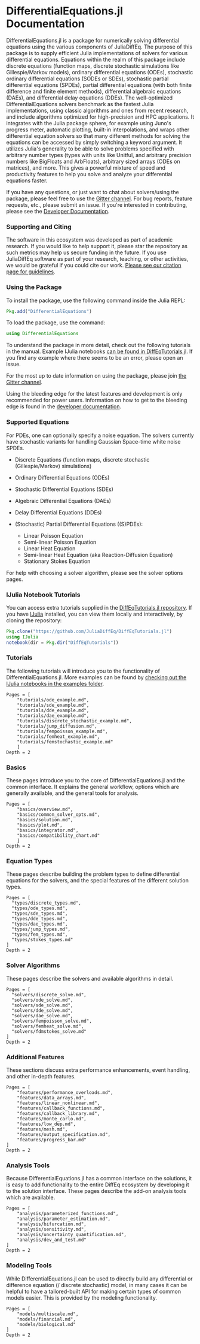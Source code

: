# DifferentialEquations.jl Documentation

DifferentialEquations.jl is a package for numerically solving differential
equations using the various components of JuliaDiffEq. The purpose of this package
is to supply efficient Julia implementations of solvers for various differential
equations. Equations within the realm of this package include discrete equations
(function maps, discrete stochastic simulations like Gillespie/Markov models),
ordinary differential equations (ODEs), stochastic ordinary differential
equations (SODEs or SDEs), stochastic partial differential equations (SPDEs),
partial differential equations (with both finite difference and finite element methods),
differential algebraic equations (DAEs), and differential delay equations (DDEs).
The well-optimized DifferentialEquations solvers benchmark as the fastest Julia
implementations, using classic algorithms and ones from recent research, and
include algorithms optimized for high-precision and HPC applications.  It integrates
with the Julia package sphere, for example using Juno's progress meter, automatic
plotting, built-in interpolations, and wraps other differential equation solvers
so that many different methods for solving the equations can be accessed by
simply switching a keyword argument. It utilizes Julia's generality to be
able to solve problems specified with arbitrary number types (types with
units like Unitful, and arbitrary precision numbers like BigFloats and
ArbFloats), arbitrary sized arrays (ODEs on matrices), and more. This gives
a powerful mixture of speed and productivity features to help you solve and
analyze your differential equations faster.

If you have any questions, or just want to chat about solvers/using the package,
please feel free to use the [Gitter channel](https://gitter.im/JuliaDiffEq/Lobby).
For bug reports, feature requests, etc., please submit an issue. If you're
interested in contributing, please see the
[Developer Documentation](https://juliadiffeq.github.io/DiffEqDevDocs.jl/latest/).

### Supporting and Citing

The software in this ecosystem was developed as part of academic research.
If you would like to help support it, please star the repository as such
metrics may help us secure funding in the future. If you use JuliaDiffEq
software as part of your research, teaching, or other activities, we would
be grateful if you could cite our work.
[Please see our citation page for guidelines](http://juliadiffeq.org/citing.html).

### Using the Package

To install the package, use the following command inside the Julia REPL:
```julia
Pkg.add("DifferentialEquations")
```

To load the package, use the command:

```julia
using DifferentialEquations
```

To understand the package in more detail, check out the following tutorials in the manual.
Example IJulia notebooks [can be found in DiffEqTutorials.jl](https://github.com/JuliaDiffEq/DiffEqTutorials.jl).
If you find any example where there seems to be an error, please open an issue.

For the most up to date information on using the package, please join [the Gitter channel](https://gitter.im/JuliaDiffEq/Lobby).

Using the bleeding edge for the latest features and development is only recommended
for power users. Information on how to get to the bleeding edge is found in the
[developer documentation](https://juliadiffeq.github.io/DiffEqDevDocs.jl/latest/index.html#Bleeding-Edge-1).

### Supported Equations

For PDEs, one can optionally specify a noise equation. The solvers currently have
stochastic variants for handling Gaussian Space-time white noise SPDEs.

* Discrete Equations (function maps, discrete stochastic (Gillespie/Markov) simulations)
* Ordinary Differential Equations (ODEs)
* Stochastic Differential Equations (SDEs)
* Algebraic Differential Equations (DAEs)
* Delay Differential Equations (DDEs)
* (Stochastic) Partial Differential Equations ((S)PDEs):

  * Linear Poisson Equation
  * Semi-linear Poisson Equation
  * Linear Heat Equation
  * Semi-linear Heat Equation (aka Reaction-Diffusion Equation)
  * Stationary Stokes Equation

For help with choosing a solver algorithm, please see the solver options pages.

### IJulia Notebook Tutorials

You can access extra tutorials supplied in the [DiffEqTutorials.jl repository](https://github.com/JuliaDiffEq/DiffEqTutorials.jl).
If you have [IJulia](https://github.com/JuliaLang/IJulia.jl) installed, you can
view them locally and interactively, by cloning the repository:

```julia
Pkg.clone("https://github.com/JuliaDiffEq/DiffEqTutorials.jl")
using IJulia
notebook(dir = Pkg.dir("DiffEqTutorials"))
```

### Tutorials

The following tutorials will introduce you to the functionality of DifferentialEquations.jl.
More examples can be found by [checking out the IJulia notebooks in the examples folder](https://github.com/JuliaDiffEq/DiffEqTutorials.jl).

```@contents
Pages = [
    "tutorials/ode_example.md",
    "tutorials/sde_example.md",
    "tutorials/dde_example.md",
    "tutorials/dae_example.md",
    "tutorials/discrete_stochastic_example.md",
    "tutorials/jump_diffusion.md",
    "tutorials/fempoisson_example.md",
    "tutorials/femheat_example.md",
    "tutorials/femstochastic_example.md"
    ]
Depth = 2
```

### Basics

These pages introduce you to the core of DifferentialEquations.jl and the common
interface. It explains the general workflow, options which are generally available,
and the general tools for analysis.

```@contents
Pages = [
    "basics/overview.md",
    "basics/common_solver_opts.md",
    "basics/solution.md",
    "basics/plot.md",
    "basics/integrator.md",
    "basics/compatibility_chart.md"
    ]
Depth = 2
```


### Equation Types

These pages describe building the problem types to define differential equations
for the solvers, and the special features of the different solution types.

```@contents
Pages = [
  "types/discrete_types.md",
  "types/ode_types.md",
  "types/sde_types.md",
  "types/dde_types.md",
  "types/dae_types.md",
  "types/jump_types.md",
  "types/fem_types.md",
  "types/stokes_types.md"
]
Depth = 2
```

### Solver Algorithms

These pages describe the solvers and available algorithms in detail.

```@contents
Pages = [
  "solvers/discrete_solve.md",
  "solvers/ode_solve.md",
  "solvers/sde_solve.md",
  "solvers/dde_solve.md",
  "solvers/dae_solve.md",
  "solvers/fempoisson_solve.md",
  "solvers/femheat_solve.md",
  "solvers/fdmstokes_solve.md"
]
Depth = 2
```

### Additional Features

These sections discuss extra performance enhancements, event handling, and other
in-depth features.

```@contents
Pages = [
    "features/performance_overloads.md",
    "features/data_arrays.md",
    "features/linear_nonlinear.md",
    "features/callback_functions.md",
    "features/callback_library.md",
    "features/monte_carlo.md",
    "features/low_dep.md",
    "features/mesh.md",
    "features/output_specification.md",
    "features/progress_bar.md"
]
Depth = 2
```

### Analysis Tools

Because DifferentialEquations.jl has a common interface on the solutions, it is
easy to add functionality to the entire DiffEq ecosystem by developing it
to the solution interface. These pages describe the add-on analysis tools which
are available.

```@contents
Pages = [
    "analysis/parameterized_functions.md",
    "analysis/parameter_estimation.md",
    "analysis/bifurcation.md",
    "analysis/sensitivity.md",
    "analysis/uncertainty_quantification.md",
    "analysis/dev_and_test.md"
]
Depth = 2
```

### Modeling Tools

While DifferentialEquations.jl can be used to directly build any differential
or difference equation (/ discrete stochastic) model, in many cases it can be
helpful to have a tailored-built API for making certain types of common models
easier. This is provided by the modeling functionality.

```@contents
Pages = [
    "models/multiscale.md",
    "models/financial.md",
    "models/biological.md"
]
Depth = 2
```
